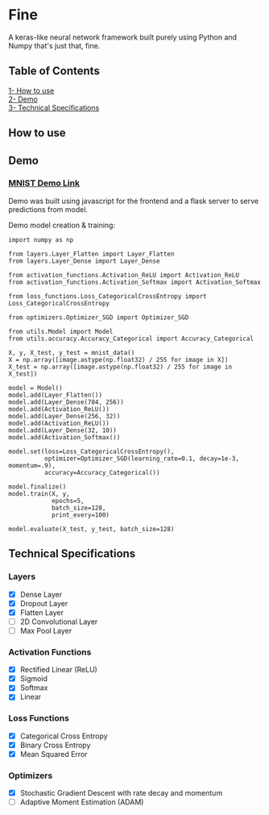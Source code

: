 # Fine
A keras-like neural network framework built purely using Python and Numpy that's just that, fine.

## Table of Contents  
[1- How to use](#how-to-use)  
[2- Demo](#demo)  
[3- Technical Specifications](#technical)

## <a name="how-to-use"></a> How to use

## <a name="demo"></a> Demo
### [MNIST Demo Link](https://haidousm.com/liras-mnist-demo/)
Demo was built using javascript for the frontend and a flask server to serve predictions from model.

Demo model creation & training:

```
import numpy as np

from layers.Layer_Flatten import Layer_Flatten
from layers.Layer_Dense import Layer_Dense

from activation_functions.Activation_ReLU import Activation_ReLU
from activation_functions.Activation_Softmax import Activation_Softmax

from loss_functions.Loss_CategoricalCrossEntropy import Loss_CategoricalCrossEntropy

from optimizers.Optimizer_SGD import Optimizer_SGD

from utils.Model import Model
from utils.accuracy.Accuracy_Categorical import Accuracy_Categorical

X, y, X_test, y_test = mnist_data()
X = np.array([image.astype(np.float32) / 255 for image in X])
X_test = np.array([image.astype(np.float32) / 255 for image in X_test])

model = Model()
model.add(Layer_Flatten())
model.add(Layer_Dense(784, 256))
model.add(Activation_ReLU())
model.add(Layer_Dense(256, 32))
model.add(Activation_ReLU())
model.add(Layer_Dense(32, 10))
model.add(Activation_Softmax())

model.set(loss=Loss_CategoricalCrossEntropy(),
          optimizer=Optimizer_SGD(learning_rate=0.1, decay=1e-3, momentum=.9),
          accuracy=Accuracy_Categorical())

model.finalize()
model.train(X, y,
            epochs=5,
            batch_size=128,
            print_every=100)
            
model.evaluate(X_test, y_test, batch_size=128)

```

## <a name="technical"></a>Technical Specifications
### Layers
- [X] Dense Layer
- [X] Dropout Layer
- [X] Flatten Layer
- [ ] 2D Convolutional Layer
- [ ] Max Pool Layer

### Activation Functions
- [X] Rectified Linear (ReLU)
- [X] Sigmoid
- [X] Softmax
- [X] Linear

### Loss Functions
- [X] Categorical Cross Entropy
- [X] Binary Cross Entropy
- [X] Mean Squared Error

### Optimizers
- [X] Stochastic Gradient Descent with rate decay and momentum
- [ ] Adaptive Moment Estimation (ADAM)
